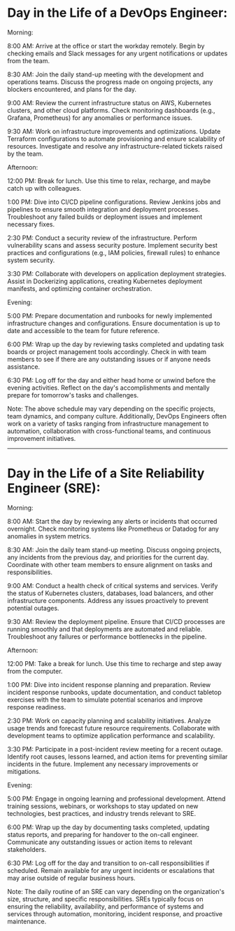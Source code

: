 # Day in the Life of a DevOps Engineer:

Morning:

8:00 AM: Arrive at the office or start the workday remotely. Begin by checking emails and Slack messages for any urgent notifications or updates from the team.

8:30 AM: Join the daily stand-up meeting with the development and operations teams. Discuss the progress made on ongoing projects, any blockers encountered, and plans for the day.

9:00 AM: Review the current infrastructure status on AWS, Kubernetes clusters, and other cloud platforms. Check monitoring dashboards (e.g., Grafana, Prometheus) for any anomalies or performance issues.

9:30 AM: Work on infrastructure improvements and optimizations. Update Terraform configurations to automate provisioning and ensure scalability of resources. Investigate and resolve any infrastructure-related tickets raised by the team.

Afternoon:

12:00 PM: Break for lunch. Use this time to relax, recharge, and maybe catch up with colleagues.

1:00 PM: Dive into CI/CD pipeline configurations. Review Jenkins jobs and pipelines to ensure smooth integration and deployment processes. Troubleshoot any failed builds or deployment issues and implement necessary fixes.

2:30 PM: Conduct a security review of the infrastructure. Perform vulnerability scans and assess security posture. Implement security best practices and configurations (e.g., IAM policies, firewall rules) to enhance system security.

3:30 PM: Collaborate with developers on application deployment strategies. Assist in Dockerizing applications, creating Kubernetes deployment manifests, and optimizing container orchestration.

Evening:

5:00 PM: Prepare documentation and runbooks for newly implemented infrastructure changes and configurations. Ensure documentation is up to date and accessible to the team for future reference.

6:00 PM: Wrap up the day by reviewing tasks completed and updating task boards or project management tools accordingly. Check in with team members to see if there are any outstanding issues or if anyone needs assistance.

6:30 PM: Log off for the day and either head home or unwind before the evening activities. Reflect on the day's accomplishments and mentally prepare for tomorrow's tasks and challenges.

Note: The above schedule may vary depending on the specific projects, team dynamics, and company culture. Additionally, DevOps Engineers often work on a variety of tasks ranging from infrastructure management to automation, collaboration with cross-functional teams, and continuous improvement initiatives.
_____________________

# Day in the Life of a Site Reliability Engineer (SRE):

Morning:

8:00 AM: Start the day by reviewing any alerts or incidents that occurred overnight. Check monitoring systems like Prometheus or Datadog for any anomalies in system metrics.

8:30 AM: Join the daily team stand-up meeting. Discuss ongoing projects, any incidents from the previous day, and priorities for the current day. Coordinate with other team members to ensure alignment on tasks and responsibilities.

9:00 AM: Conduct a health check of critical systems and services. Verify the status of Kubernetes clusters, databases, load balancers, and other infrastructure components. Address any issues proactively to prevent potential outages.

9:30 AM: Review the deployment pipeline. Ensure that CI/CD processes are running smoothly and that deployments are automated and reliable. Troubleshoot any failures or performance bottlenecks in the pipeline.

Afternoon:

12:00 PM: Take a break for lunch. Use this time to recharge and step away from the computer.

1:00 PM: Dive into incident response planning and preparation. Review incident response runbooks, update documentation, and conduct tabletop exercises with the team to simulate potential scenarios and improve response readiness.

2:30 PM: Work on capacity planning and scalability initiatives. Analyze usage trends and forecast future resource requirements. Collaborate with development teams to optimize application performance and scalability.

3:30 PM: Participate in a post-incident review meeting for a recent outage. Identify root causes, lessons learned, and action items for preventing similar incidents in the future. Implement any necessary improvements or mitigations.

Evening:

5:00 PM: Engage in ongoing learning and professional development. Attend training sessions, webinars, or workshops to stay updated on new technologies, best practices, and industry trends relevant to SRE.

6:00 PM: Wrap up the day by documenting tasks completed, updating status reports, and preparing for handover to the on-call engineer. Communicate any outstanding issues or action items to relevant stakeholders.

6:30 PM: Log off for the day and transition to on-call responsibilities if scheduled. Remain available for any urgent incidents or escalations that may arise outside of regular business hours.

Note: The daily routine of an SRE can vary depending on the organization's size, structure, and specific responsibilities. SREs typically focus on ensuring the reliability, availability, and performance of systems and services through automation, monitoring, incident response, and proactive maintenance.
